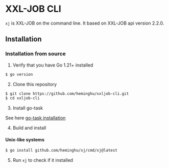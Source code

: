 # XXL-JOB CLI

`xj` is XXL-JOB on the command line. It based on XXL-JOB api version 2.2.0.

## Installation

### Installation from source

1. Verify that you have Go 1.21+ installed

```sh
$ go version
```

2. Clone this repository

```sh
$ git clone https://github.com/heminghu/xxljob-cli.git
$ cd xxljob-cli
```

3. Install go-task

See here [go-task installation](https://taskfile.dev/installation/)

4. Build and install

#### Unix-like systems

```sh
$ go install github.com/heminghu/xj/cmd/xj@latest
```

5. Run `xj` to check if it installed
